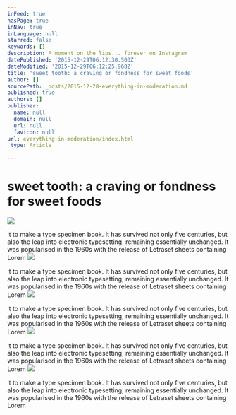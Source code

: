 ```yaml
---
inFeed: true
hasPage: true
inNav: true
inLanguage: null
starred: false
keywords: []
description: A moment on the lips... forever on Instagram
datePublished: '2015-12-29T06:12:30.503Z'
dateModified: '2015-12-29T06:12:25.968Z'
title: 'sweet tooth: a craving or fondness for sweet foods'
author: []
sourcePath: _posts/2015-12-28-everything-in-moderation.md
published: true
authors: []
publisher:
  name: null
  domain: null
  url: null
  favicon: null
url: everything-in-moderation/index.html
_type: Article

---
```

# sweet tooth: a craving or fondness for sweet foods
![](https://the-grid-user-content.s3-us-west-2.amazonaws.com/bc0563d0-a90f-4678-8864-5721d2ac8274.jpg)

it to make a type specimen book. It has survived not only five centuries, but also the leap into electronic typesetting, remaining essentially unchanged. It was popularised in the 1960s with the release of Letraset sheets containing Lorem
![](https://the-grid-user-content.s3-us-west-2.amazonaws.com/b931282b-defb-4f26-a39f-225bb3f222a5.jpg)

it to make a type specimen book. It has survived not only five centuries, but also the leap into electronic typesetting, remaining essentially unchanged. It was popularised in the 1960s with the release of Letraset sheets containing Lorem
![](https://the-grid-user-content.s3-us-west-2.amazonaws.com/b7a35f8d-7a52-4897-97d8-9d65e10e9225.jpg)

it to make a type specimen book. It has survived not only five centuries, but also the leap into electronic typesetting, remaining essentially unchanged. It was popularised in the 1960s with the release of Letraset sheets containing Lorem
![](https://the-grid-user-content.s3-us-west-2.amazonaws.com/eab1bc2b-6837-4fc3-aa9f-928e84239b4f.jpg)

it to make a type specimen book. It has survived not only five centuries, but also the leap into electronic typesetting, remaining essentially unchanged. It was popularised in the 1960s with the release of Letraset sheets containing Lorem
![](https://the-grid-user-content.s3-us-west-2.amazonaws.com/da5f9178-6fa7-4371-bddc-67d70a757925.jpg)

it to make a type specimen book. It has survived not only five centuries, but also the leap into electronic typesetting, remaining essentially unchanged. It was popularised in the 1960s with the release of Letraset sheets containing Lorem